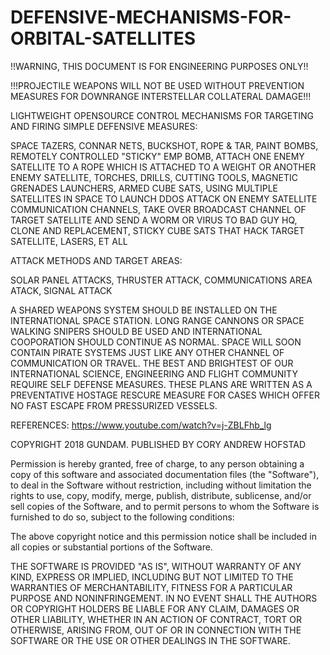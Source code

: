 # DEFENSIVE-MECHANISMS-FOR-ORBITAL-SATELLITES
!!WARNING, THIS DOCUMENT IS FOR ENGINEERING PURPOSES ONLY!!

!!!PROJECTILE WEAPONS WILL NOT BE USED WITHOUT PREVENTION MEASURES FOR DOWNRANGE INTERSTELLAR COLLATERAL DAMAGE!!!

LIGHTWEIGHT OPENSOURCE CONTROL MECHANISMS FOR TARGETING AND FIRING SIMPLE DEFENSIVE MEASURES:

SPACE TAZERS, CONNAR NETS, BUCKSHOT, ROPE & TAR, PAINT BOMBS, REMOTELY CONTROLLED "STICKY" EMP BOMB, ATTACH ONE ENEMY SATELLITE TO A ROPE WHICH IS ATTACHED TO A WEIGHT OR ANOTHER ENEMY SATELLITE, TORCHES, DRILLS, CUTTING TOOLS, MAGNETIC GRENADES LAUNCHERS, ARMED CUBE SATS, USING MULTIPLE SATELLITES IN SPACE TO LAUNCH DDOS ATTACK ON ENEMY SATELLITE COMMUNICATION CHANNELS, TAKE OVER BROADCAST CHANNEL OF TARGET SATELLITE AND SEND A WORM OR VIRUS TO BAD GUY HQ, CLONE AND REPLACEMENT, STICKY CUBE SATS THAT HACK TARGET SATELLITE, LASERS, ET ALL

ATTACK METHODS AND TARGET AREAS:

SOLAR PANEL ATTACKS, THRUSTER ATTACK, COMMUNICATIONS AREA ATACK, SIGNAL ATTACK

A SHARED WEAPONS SYSTEM SHOULD BE INSTALLED ON THE INTERNATIONAL SPACE STATION. LONG RANGE CANNONS OR SPACE WALKING SNIPERS SHOULD BE USED AND INTERNATIONAL COOPORATION SHOULD CONTINUE AS NORMAL. SPACE WILL SOON CONTAIN PIRATE SYSTEMS JUST LIKE ANY OTHER CHANNEL OF COMMUNICATION OR TRAVEL. THE BEST AND BRIGHTEST OF OUR INTERNATIONAL SCIENCE, ENGINEERING AND FLIGHT COMMUNITY REQUIRE SELF DEFENSE MEASURES. THESE PLANS ARE WRITTEN AS A PREVENTATIVE HOSTAGE RESCURE MEASURE FOR CASES WHICH OFFER NO FAST ESCAPE FROM PRESSURIZED VESSELS.

REFERENCES:
https://www.youtube.com/watch?v=j-ZBLFhb_lg

COPYRIGHT 2018 GUNDAM. PUBLISHED BY CORY ANDREW HOFSTAD 

Permission is hereby granted, free of charge, to any person obtaining a copy of this software and associated documentation files (the "Software"), to deal in the Software without restriction, including without limitation the rights to use, copy, modify, merge, publish, distribute, sublicense, and/or sell copies of the Software, and to permit persons to whom the Software is furnished to do so, subject to the following conditions:

The above copyright notice and this permission notice shall be included in all copies or substantial portions of the Software.

THE SOFTWARE IS PROVIDED "AS IS", WITHOUT WARRANTY OF ANY KIND, EXPRESS OR IMPLIED, INCLUDING BUT NOT LIMITED TO THE WARRANTIES OF MERCHANTABILITY, FITNESS FOR A PARTICULAR PURPOSE AND NONINFRINGEMENT. IN NO EVENT SHALL THE AUTHORS OR COPYRIGHT HOLDERS BE LIABLE FOR ANY CLAIM, DAMAGES OR OTHER LIABILITY, WHETHER IN AN ACTION OF CONTRACT, TORT OR OTHERWISE, ARISING FROM, OUT OF OR IN CONNECTION WITH THE SOFTWARE OR THE USE OR OTHER DEALINGS IN THE SOFTWARE.

